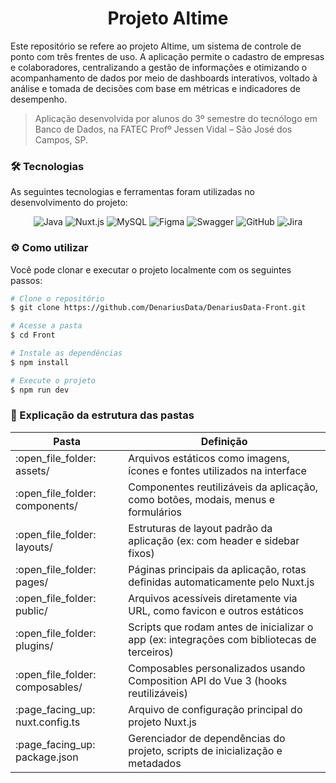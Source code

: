 <h1 align="center">Projeto Altime</h1>

Este repositório se refere ao projeto Altime, um sistema de controle de ponto com três frentes de uso. A aplicação permite o cadastro de empresas e colaboradores, centralizando a gestão de informações e otimizando o acompanhamento de dados por meio de dashboards interativos, voltado à análise e tomada de decisões com base em métricas e indicadores de desempenho.

> Aplicação desenvolvida por alunos do 3º semestre do tecnólogo em Banco de Dados, na FATEC Profº Jessen Vidal – São José dos Campos, SP.


### :hammer_and_wrench: Tecnologias

As seguintes tecnologias e ferramentas foram utilizadas no desenvolvimento do projeto:

<div align="center">

![Java](https://img.shields.io/badge/Java-orange?style=for-the-badge&logo=openjdk&logoColor=white)
![Nuxt.js](https://img.shields.io/badge/Nuxt.js-00DC82?style=for-the-badge&logo=nuxtdotjs&logoColor=white)
![MySQL](https://img.shields.io/badge/MySQL-4479A1?style=for-the-badge&logo=mysql&logoColor=white)
![Figma](https://img.shields.io/badge/Figma-F24E1E?style=for-the-badge&logo=figma&logoColor=white)
![Swagger](https://img.shields.io/badge/Swagger-85EA2D?style=for-the-badge&logo=swagger&logoColor=black)
![GitHub](https://img.shields.io/badge/GitHub-181717?style=for-the-badge&logo=github&logoColor=white)
![Jira](https://img.shields.io/badge/Jira-0052CC?style=for-the-badge&logo=jira&logoColor=white)

</div>


### :gear: Como utilizar

Você pode clonar e executar o projeto localmente com os seguintes passos:

```bash
# Clone o repositório
$ git clone https://github.com/DenariusData/DenariusData-Front.git

# Acesse a pasta
$ cd Front

# Instale as dependências
$ npm install

# Execute o projeto
$ npm run dev
```

### :file_folder: Explicação da estrutura das pastas

<div align="center">

| Pasta                               | Definição                                                                                   |
| ----------------------------------- | ------------------------------------------------------------------------------------------- |
| :open\_file\_folder: assets/      | Arquivos estáticos como imagens, ícones e fontes utilizados na interface                    |
| :open\_file\_folder: components/  | Componentes reutilizáveis da aplicação, como botões, modais, menus e formulários            |
| :open\_file\_folder: layouts/     | Estruturas de layout padrão da aplicação (ex: com header e sidebar fixos)                   |
| :open\_file\_folder: pages/       | Páginas principais da aplicação, rotas definidas automaticamente pelo Nuxt.js               |
| :open\_file\_folder: public/      | Arquivos acessíveis diretamente via URL, como favicon e outros estáticos                    |
| :open\_file\_folder: plugins/     | Scripts que rodam antes de inicializar o app (ex: integrações com bibliotecas de terceiros) |
| :open\_file\_folder: composables/ | Composables personalizados usando Composition API do Vue 3 (hooks reutilizáveis)            |
| :page\_facing\_up: nuxt.config.ts | Arquivo de configuração principal do projeto Nuxt.js                                        |
| :page\_facing\_up: package.json   | Gerenciador de dependências do projeto, scripts de inicialização e metadados                |

</div>
